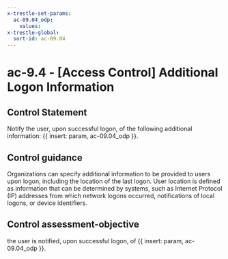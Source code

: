 ```yaml
---
x-trestle-set-params:
  ac-09.04_odp:
    values:
x-trestle-global:
  sort-id: ac-09.04
---
```


# ac-9.4 - \[Access Control\] Additional Logon Information

## Control Statement

Notify the user, upon successful logon, of the following additional information: {{ insert: param, ac-09.04_odp }}.

## Control guidance

Organizations can specify additional information to be provided to users upon logon, including the location of the last logon. User location is defined as information that can be determined by systems, such as Internet Protocol (IP) addresses from which network logons occurred, notifications of local logons, or device identifiers.

## Control assessment-objective

the user is notified, upon successful logon, of {{ insert: param, ac-09.04_odp }}.
